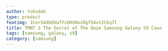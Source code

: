 ```yaml
---
author: tokodab
type: product
featimg: 1Cer5A9bQVwTYcbRVNoiRgf5Avt2C6q7l
title: TMNT 2 The Secret of The Ooze Samsung Galaxy S9 Case
tags: [samsung, galaxy, s9]
category: [samsung]
---
```

